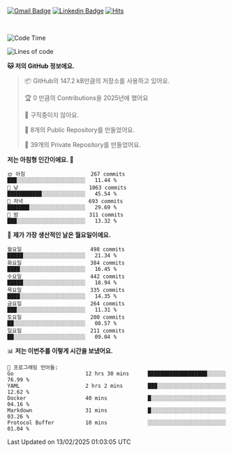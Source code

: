 [![Gmail Badge](https://img.shields.io/badge/-725psh@gmail.com-c14438?style=flat&logo=Gmail&logoColor=white&link=mailto:725psh@gmail.com)](mailto:725psh@gmail.com) 
[![Linkedin Badge](https://img.shields.io/badge/-soohanpark-0072b1?style=flat&logo=Linkedin&logoColor=white&link=https://www.linkedin.com/in/soohanpark/)](https://www.linkedin.com/in/soohanpark/) 
[![Hits](https://hits.seeyoufarm.com/api/count/incr/badge.svg?url=https%3A%2F%2Fgithub.com%2FSoohan-Park&count_bg=%23000000&title_bg=%23828282&icon=gradle.svg&icon_color=%23FFFFFF&title=Visited&edge_flat=false)](https://hits.seeyoufarm.com)  

<br />

<!--START_SECTION:waka-->
![Code Time](http://img.shields.io/badge/Code%20Time-2%2C336%20hrs%2024%20mins-blue)

![Lines of code](https://img.shields.io/badge/%EC%A0%80%EB%8A%94%20%EC%97%AC%ED%83%9C%EA%B9%8C%EC%A7%80%20-4.4%20million%20%EC%A4%84%EC%9D%98%20%EC%BD%94%EB%93%9C%EB%A5%BC%20%EC%9E%91%EC%84%B1%ED%96%88%EC%96%B4%EC%9A%94.-blue)

**🐱 저의 GitHub 정보에요.** 

> 📦 GitHub의 147.2 kB만큼의 저장소를 사용하고 있어요. 
 > 
> 🏆 0 만큼의 Contributions을 2025년에 했어요
 > 
> 🚫 구직중이지 않아요.
 > 
> 📜 8개의 Public Repository를 만들었어요. 
 > 
> 🔑 39개의 Private Repository를 만들었어요. 
 > 
**저는 아침형 인간이에요. 🐤** 

```text
🌞 아침                     267 commits         ███░░░░░░░░░░░░░░░░░░░░░░   11.44 % 
🌆 낮　                     1063 commits        ███████████░░░░░░░░░░░░░░   45.54 % 
🌃 저녁                     693 commits         ███████░░░░░░░░░░░░░░░░░░   29.69 % 
🌙 밤　                     311 commits         ███░░░░░░░░░░░░░░░░░░░░░░   13.32 % 
```
📅 **제가 가장 생산적인 날은 월요일이에요.** 

```text
월요일                      498 commits         █████░░░░░░░░░░░░░░░░░░░░   21.34 % 
화요일                      384 commits         ████░░░░░░░░░░░░░░░░░░░░░   16.45 % 
수요일                      442 commits         █████░░░░░░░░░░░░░░░░░░░░   18.94 % 
목요일                      335 commits         ████░░░░░░░░░░░░░░░░░░░░░   14.35 % 
금요일                      264 commits         ███░░░░░░░░░░░░░░░░░░░░░░   11.31 % 
토요일                      200 commits         ██░░░░░░░░░░░░░░░░░░░░░░░   08.57 % 
일요일                      211 commits         ██░░░░░░░░░░░░░░░░░░░░░░░   09.04 % 
```


📊 **저는 이번주를 이렇게 시간을 보냈어요.** 

```text
💬 프로그래밍 언어들: 
Go                       12 hrs 30 mins      ███████████████████░░░░░░   76.99 % 
YAML                     2 hrs 2 mins        ███░░░░░░░░░░░░░░░░░░░░░░   12.62 % 
Docker                   40 mins             █░░░░░░░░░░░░░░░░░░░░░░░░   04.16 % 
Markdown                 31 mins             █░░░░░░░░░░░░░░░░░░░░░░░░   03.26 % 
Protocol Buffer          10 mins             ░░░░░░░░░░░░░░░░░░░░░░░░░   01.04 % 
```


 Last Updated on 13/02/2025 01:03:05 UTC
<!--END_SECTION:waka-->
